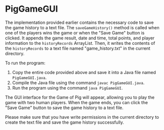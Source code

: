 # PigGameGUI

The implementation provided earlier contains the necessary code to save the game history to a text file. The `saveGameHistory()` method is called when one of the players wins the game or when the "Save Game" button is clicked. It appends the game result, date and time, total points, and player information to the `historyRecords` ArrayList. Then, it writes the contents of the `historyRecords` to a text file named "game_history.txt" in the current directory.

To run the program:

1. Copy the entire code provided above and save it into a Java file named `PigGameGUI.java`.
2. Compile the Java file using the command `javac PigGameGUI.java`.
3. Run the program using the command `java PigGameGUI`.

The GUI interface for the Game of Pig will appear, allowing you to play the game with two human players. When the game ends, you can click the "Save Game" button to save the game history to a text file.

Please make sure that you have write permissions in the current directory to create the text file and save the game history successfully.
